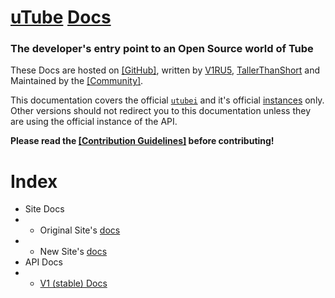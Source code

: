 # [uTube](https://ckstudios2018.github.io/OpenSource-uTube) [Docs](https://Common-Codes.github.io/docs.utube)
### The developer's entry point to an Open Source world of Tube

These Docs are hosted on [[GitHub]](https://github.com/Common-Codes/docs.utube), written by [V1RU5](https://github.com/jodri-code), [TallerThanShort](https://github.com/TallerThanShort) and Maintained by the [[Community]](https://github.com/Common-Codes/docs.utube/graphs/contributors).

This documentation covers the official [`utubei`](https://common-codes.github.io/utubei) and it's official [instances](https://github.com/CKStudios2018/OpenSource-uTube/blob/main/README.md#official-instances) only. Other versions should not redirect you to this documentation unless they are using the official instance of the API.

**Please read the [[Contribution Guidelines]](https://github.com/Common-Codes/docs.utube/blob/main/docs/contributing.md) before contributing!**

# Index
- Site Docs
- - Original Site's [docs](https://Common-Codes.github.io/docs.utube/site/ckstudios)
- - New Site's [docs](https://common-codes.github.io/docs.utube/site/continuations)
- API Docs
- - [V1 (stable) Docs](https://common-codes.github.io/docs.utube/api/v1)
